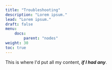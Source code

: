 ```yaml
---
title: "Troubleshooting"
description: "Lorem ipsum."
lead: "Lorem ipsum."
draft: false
menu:
    docs:
        parent: "nodes"
weight: 30
toc: true
---
```


This is where I'd put all my content, _**if I had any**_.

